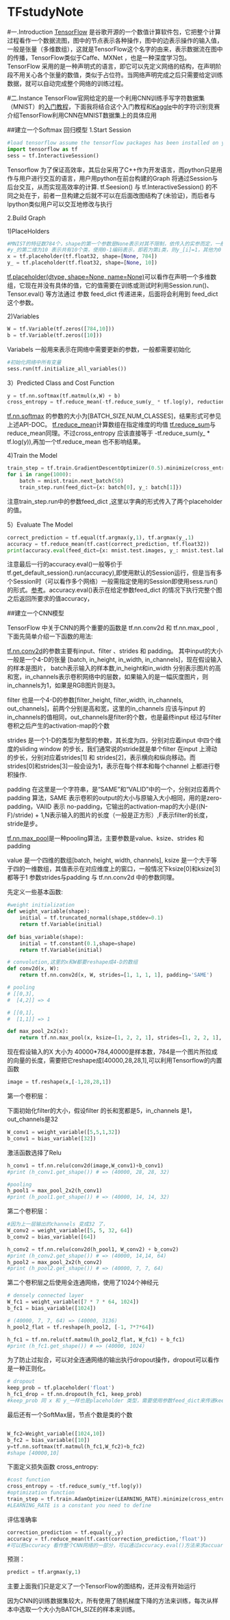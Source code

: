 # TFstudyNote
#一.Introduction
[TensorFlow](https://www.tensorflow.org) 是谷歌开源的一个数值计算软件包，它把整个计算过程看作一个数据流图，图中的节点表示各种操作，图中的边表示操作的输入值，一般是张量（多维数组），这就是TensorFlow这个名字的由来，表示数据流在图中的传播，TensorFlow类似于Caffe、MXNet ，也是一种深度学习包。TensorFlow 采用的是一种声明式的语言，即它可以先定义网络的结构，在声明阶段不用关心各个张量的数值，类似于占位符。当网络声明完成之后只需要给定训练数据，就可以自动完成整个网络的训练过程。

#二.Instance
TensorFlow官网给定的是一个利用CNN训练手写字符数据集（MNIST）的[入门教程](https://www.tensorflow.org/versions/r0.8/tutorials/mnist/pros/index.html)，下面我将结合这个入门教程和[Kaggle](https://www.kaggle.com/c/digit-recognizer)中的字符识别竞赛介绍TensorFlow利用CNN在MNIST数据集上的具体应用

##建立一个Softmax 回归模型
1.Start Session
```python
#load tensorflow assume the tensorflow packages has been installed on your pc
import tensorflow as tf
sess = tf.InteractiveSession()
```
Tensorflow 为了保证高效率，其后台采用了C++作为开发语言，而python只是用作与用户进行交互的语言，用户用python在前台构建的Graph 将通过Session与后台交互，从而实现高效率的计算. tf.Seesion() 与 tf.InteractiveSession() 的不同之处在于，前者一旦构建之后就不可以在后面改图结构了(未验证)，而后者与Ipython类似用户可以交互地修改与执行

2.Build Graph

1)PlaceHolders
```python
#MNIST的特征数784个，shape的第一个参数是None表示对其不限制，依传入的实参而定，一般为Batch_size（一次训练的样本数）
#y_的第二维为10 表示共有10个类，使用0-1编码表示，即若为第i类，则y_[i]=1，其他为0
x = tf.placeholder(tf.float32, shape=[None, 784])
y_ = tf.placeholder(tf.float32, shape=[None, 10])
```
[tf.placeholder(dtype, shape=None, name=None)](https://www.tensorflow.org/versions/r0.8/api_docs/python/io_ops.html#placeholder)可以看作在声明一个多维数组，它现在并没有具体的值，它的值需要在训练或测试时利用Session.run()、Tensor.eval() 等方法通过 参数 feed_dict 传递进来，后面将会利用到 feed_dict这个参数。
    
2)Variables

```python
W = tf.Variable(tf.zeros([784,10]))
b = tf.Variable(tf.zeros([10]))
```
Variabels 一般用来表示在网络中需要更新的参数，一般都需要初始化

```python
#初始化网络中所有变量
sess.run(tf.initialize_all_variables())
```

3）Predicted Class and Cost Function

```python
y = tf.nn.softmax(tf.matmul(x,W) + b)
cross_entropy = tf.reduce_mean(-tf.reduce_sum(y_ * tf.log(y), reduction_indices=[1]))
```
[tf.nn.softmax](https://www.tensorflow.org/versions/r0.8/api_docs/python/nn.html#softmax) 的参数的大小为[BATCH_SIZE,NUM_CLASSES]，结果形式可参见上述API-DOC。
[tf.reduce_mean](https://www.tensorflow.org/versions/r0.8/api_docs/python/math_ops.html#reduce_mean)计算数组在指定维度的均值
[tf.reduce_sum](https://www.tensorflow.org/versions/r0.8/api_docs/python/math_ops.html#reduce_sum)与reduce_mean同理。不过cross_entropy 应该直接等于 -tf.reduce_sum(y_ * tf.log(y)),再加一个tf.reduce_mean 也不影响结果。

4)Train the Model

```python
train_step = tf.train.GradientDescentOptimizer(0.5).minimize(cross_entropy)
for i in range(1000):
    batch = mnist.train.next_batch(50)
    train_step.run(feed_dict={x: batch[0], y_: batch[1]})
```

注意train_step.run中的参数feed_dict ,这里以字典的形式传入了两个placeholder的值。

5）Evaluate The Model

```python
correct_prediction = tf.equal(tf.argmax(y,1), tf.argmax(y_,1)
accuracy = tf.reduce_mean(tf.cast(correct_prediction, tf.float32))
print(accuracy.eval(feed_dict={x: mnist.test.images, y_: mnist.test.labels}))
```
注意最后一行的accuracy.eval()一般等价于tf.get_default_session().run(accuracy),即使用默认的Session运行，但是当有多个Session时（可以看作多个网络）一般需指定使用的Session即使用sess.run()的形式。[参考](https://www.tensorflow.org/versions/r0.8/resources/faq.html#contents)。accuracy.eval()表示在给定参数feed_dict 的情况下执行完整个图之后返回所要求的值accuracy，


##建立一个CNN模型

TensorFlow 中关于CNN的两个重要的函数是 tf.nn.conv2d 和 tf.nn.max_pool ,下面先简单介绍一下函数的用法:

[tf.nn.conv2d](https://www.tensorflow.org/versions/r0.8/api_docs/python/nn.html#conv2d)的参数主要有input、filter 、strides 和 padding。 其中input的大小一般是一个4-D的张量  [batch, in_height, in_width, in_channels]，现在假设输入的样本是图片， batch表示输入的样本数,in_height和in_width 分别表示图片的高和宽，in_channels表示卷积网络中的层数，如果输入的是一幅灰度图片，则in_channels为1，如果是RGB图片则是3。

filter 也是一个4-D的参数[filter_height, filter_width, in_channels, out_channels]，前两个分别是高和宽，这里的in_channels 应该与input 的in_channels的值相同，out_channels是filter的个数，也是最终input 经过与filter卷积之后产生的activation-map的个数

strides 是一个1-D的类型为整型的参数，其长度为四，分别对应着input 中四个维度的sliding window 的步长，我们通常说的stride就是单个filter 在input 上滑动的步长，分别对应着strides[1] 和 strides[2]，表示横向和纵向移动。而strides[0]和strides[3]一般会设为1，表示在每个样本和每个channel 上都进行卷积操作.

padding 在这里是一个字符串，是“SAME”和“VALID”中的一个，分别对应着两个padding 算法，SAME 表示卷积的output的大小与原输入大小相同，用的是zero-padding，VAlID 表示 no-padding，它输出的activation-map的大小是((N-F)/stride) + 1,N表示输入的图片的长度（一般是正方形）,F表示filter的长度，stride是步。

[tf.nn.max_pool](https://www.tensorflow.org/versions/r0.8/api_docs/python/nn.html#max_pool)是一种pooling算法，主要参数是value、ksize、strides 和 padding

value 是一个四维的数组[batch, height, width, channels],  ksize 是一个大于等于四的一维数组，其值表示在对应维度上的窗口，一般情况下ksize[0]和ksize[3]都等于1
参数strides与padding 与 tf.nn.conv2d 中的参数同理。


先定义一些基本函数:

```python
#weight initialization
def weight_variable(shape):
    initial = tf.truncated_normal(shape,stddev=0.1)
    return tf.Variable(initial)
    
def bias_variable(shape):
    initial = tf.constant(0.1,shape=shape)
    return tf.Variable(initial)
```

```python
# convolution,这里的x和W都要reshape成4-D的数组
def conv2d(x, W):
    return tf.nn.conv2d(x, W, strides=[1, 1, 1, 1], padding='SAME')
```

```python
# pooling
# [[0,3],
#  [4,2]] => 4

# [[0,1],
#  [1,1]] => 1

def max_pool_2x2(x):
    return tf.nn.max_pool(x, ksize=[1, 2, 2, 1], strides=[1, 2, 2, 1], padding='SAME')
```

现在假设输入的X 大小为 40000*784,40000是样本数，784是一个图片所拉成的向量的长度，需要把它reshape成[40000,28,28,1],可以利用Tensorflow的内置函数
```python
image = tf.reshape(x,[-1,28,28,1])
```

第一个卷积层：

下面初始化filter的大小，假设filter 的长和宽都是5，in_channels 是1，out_channels是32
```python
W_conv1 = weight_variable([5,5,1,32])
b_conv1 = bias_variable([32])
```
激活函数选择了Relu
```python
h_conv1 = tf.nn.relu(conv2d(image,W_conv1)+b_conv1)
#print (h_conv1.get_shape()) # => (40000, 28, 28, 32)

#pooling
h_pool1 = max_pool_2x2(h_conv1)
#print (h_pool1.get_shape()) # => (40000, 14, 14, 32)
```

第二个卷积层：

```python
#因为上一层输出的channels 变成32 了，
W_conv2 = weight_variable([5, 5, 32, 64])
b_conv2 = bias_variable([64])

h_conv2 = tf.nn.relu(conv2d(h_pool1, W_conv2) + b_conv2)
#print (h_conv2.get_shape()) # => (40000, 14,14, 64)
h_pool2 = max_pool_2x2(h_conv2)
#print (h_pool2.get_shape()) # => (40000, 7, 7, 64)
```
第二个卷积层之后使用全连通网络，使用了1024个神经元

```python
# densely connected layer
W_fc1 = weight_variable([7 * 7 * 64, 1024])
b_fc1 = bias_variable([1024])

# (40000, 7, 7, 64) => (40000, 3136)
h_pool2_flat = tf.reshape(h_pool2, [-1, 7*7*64])

h_fc1 = tf.nn.relu(tf.matmul(h_pool2_flat, W_fc1) + b_fc1)
#print (h_fc1.get_shape()) # => (40000, 1024)
```
为了防止过拟合，可以对全连通网络的输出执行dropout操作，dropout可以看作是一种正则化。

```python
# dropout
keep_prob = tf.placeholder('float')
h_fc1_drop = tf.nn.dropout(h_fc1, keep_prob)
#keep_prob 同 x 和 y_一样也是placeholder 类型，需要使用参数feed_dict来传递keep_prob的值 
```
最后还有一个SoftMax层，节点个数是类的个数

```python

W_fc2=Weight_variable([1024,10])
b_fc2 = bias_variable([10])
y=tf.nn.softmax(tf.matmul(h_fc1,W_fc2)+b_fc2)
#shape [40000,10]
```
下面定义损失函数 cross_entropy:

```python
#cost function
cross_entropy = -tf.reduce_sum(y_*tf.log(y))
#optimization function
train_step = tf.train.AdamOptimizer(LEARNING_RATE).minimize(cross_entropy)
#LEARNING_RATE is a constant you need to define
```
评估准确率

```python
correction_prediction = tf.equal(y_,y)
accuracy = tf.reduce_mean(tf.cast(correction_prediction,'float'))
#可以把accuracy 看作整个CNN网络的一部分，可以通过accuracy.eval()方法来求accuarcy的值，不过需要通过feed_dict传入必要的参数如：x y_ 和drop_out
```
预测：

```python
predict = tf.argmax(y,1)
```

主要上面我们只是定义了一个TensorFlow的图结构，还并没有开始运行

因为CNN的训练数据集较大，所有使用了随机梯度下降的方法来训练，每次从样本中选取一个大小为BATCH_SIZE的样本来训练。

